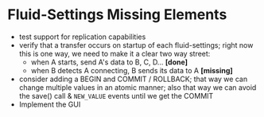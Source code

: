 
# Fluid-Settings Missing Elements

* test support for replication capabilities
* verify that a transfer occurs on startup of each fluid-settings; right now
  this is one way, we need to make it a clear two way street:
  - when A starts, send A's data to B, C, D... **[done]**
  - when B detects A connecting, B sends its data to A **[missing]**
* consider adding a BEGIN and COMMIT / ROLLBACK; that way we can change
  multiple values in an atomic manner; also that way we can avoid the save()
  call & `NEW_VALUE` events until we get the COMMIT
* Implement the GUI

